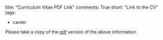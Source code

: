 title: "Curriculum Vitae PDF Link"
comments: True
short: "Link to the CV"
tags:
- career

Please take a copy of the [pdf][cv] version of the above information.

[cv]: http://nathanrosspowell.com/static/pdf/NathanRossPowell-CV.pdf "CV PDF"
